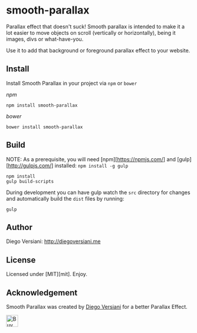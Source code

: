 # smooth-parallax

Parallax effect that doesn't suck! Smooth parallax is intended to make it a lot easier to move objects on scroll (vertically or horizontally), being it images, divs or what-have-you.

Use it to add that background or foreground parallax effect to your website.


## Install

Install Smooth Parallax in your project via `npm` or `bower`

*npm*
```
npm install smooth-parallax
```

*bower*
```
bower install smooth-parallax
```

## Build

NOTE: As a prerequisite, you will need [npm][https://npmjs.com/] and [gulp][http://gulpjs.com/] installed: `npm install -g gulp`

```
npm install
gulp build-scripts
```

During development you can have gulp watch the `src` directory for changes and automatically build the `dist` files by running:

```
gulp
```

## Author

Diego Versiani: http://diegoversiani.me

## License

Licensed under [MIT][mit]. Enjoy.

## Acknowledgement

Smooth Parallax was created by [Diego Versiani](http://diegoversiani.me) for a better Parallax Effect.

<a href='https://ko-fi.com/A0212ZQ' target='_blank'><img height='32' style='border:0px;height:32px;' src='https://az743702.vo.msecnd.net/cdn/kofi3.png?v=a' border='0' alt='Buy Me a Coffee at ko-fi.com' /></a>